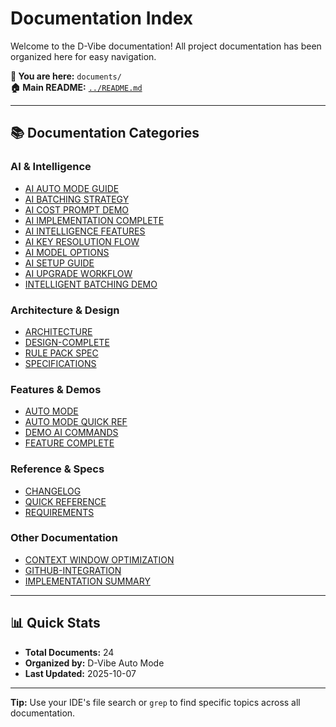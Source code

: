 # Documentation Index

Welcome to the D-Vibe documentation! All project documentation has been organized here for easy navigation.

**📍 You are here:** `documents/`  
**🏠 Main README:** [`../README.md`](../README.md)

---

## 📚 Documentation Categories

### AI & Intelligence

- [AI AUTO MODE GUIDE](./AI_AUTO_MODE_GUIDE.md)
- [AI BATCHING STRATEGY](./AI_BATCHING_STRATEGY.md)
- [AI COST PROMPT DEMO](./AI_COST_PROMPT_DEMO.md)
- [AI IMPLEMENTATION COMPLETE](./AI_IMPLEMENTATION_COMPLETE.md)
- [AI INTELLIGENCE FEATURES](./AI_INTELLIGENCE_FEATURES.md)
- [AI KEY RESOLUTION FLOW](./AI_KEY_RESOLUTION_FLOW.md)
- [AI MODEL OPTIONS](./AI_MODEL_OPTIONS.md)
- [AI SETUP GUIDE](./AI_SETUP_GUIDE.md)
- [AI UPGRADE WORKFLOW](./AI_UPGRADE_WORKFLOW.md)
- [INTELLIGENT BATCHING DEMO](./INTELLIGENT_BATCHING_DEMO.md)

### Architecture & Design

- [ARCHITECTURE](./ARCHITECTURE.md)
- [DESIGN-COMPLETE](./DESIGN-COMPLETE.md)
- [RULE PACK SPEC](./RULE_PACK_SPEC.md)
- [SPECIFICATIONS](./SPECIFICATIONS.md)

### Features & Demos

- [AUTO MODE](./AUTO_MODE.md)
- [AUTO MODE QUICK REF](./AUTO_MODE_QUICK_REF.md)
- [DEMO AI COMMANDS](./DEMO_AI_COMMANDS.md)
- [FEATURE COMPLETE](./FEATURE_COMPLETE.md)

### Reference & Specs

- [CHANGELOG](./CHANGELOG.md)
- [QUICK REFERENCE](./QUICK_REFERENCE.md)
- [REQUIREMENTS](./REQUIREMENTS.md)

### Other Documentation

- [CONTEXT WINDOW OPTIMIZATION](./CONTEXT_WINDOW_OPTIMIZATION.md)
- [GITHUB-INTEGRATION](./GITHUB-INTEGRATION.md)
- [IMPLEMENTATION SUMMARY](./IMPLEMENTATION_SUMMARY.md)

---

## 📊 Quick Stats

- **Total Documents:** 24
- **Organized by:** D-Vibe Auto Mode
- **Last Updated:** 2025-10-07

---

**Tip:** Use your IDE's file search or `grep` to find specific topics across all documentation.


